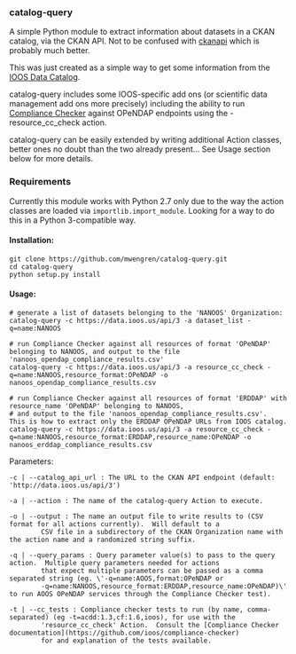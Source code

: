 ### catalog-query ###

A simple Python module to extract information about datasets in a CKAN catalog, via the CKAN API.
Not to be confused with [ckanapi](https://github.com/ckan/ckanapi) which is probably much better.

This was just created as a simple way to get some information from the [IOOS Data Catalog](https://data.ioos.us).

catalog-query includes some IOOS-specific add ons (or scientific data management add ons more precisely) including
the ability to run [Compliance Checker](https://github.com/ioos/compliance-checker) against OPeNDAP endpoints
using the -resource_cc_check action.

catalog-query can be easily extended by writing additional Action classes, better ones no doubt than the two already present...
See Usage section below for more details.

### Requirements ###
Currently this module works with Python 2.7 only due to the way the action classes are loaded via ```importlib.import_module```.
Looking for a way to do this in a Python 3-compatible way.

#### Installation: ####
```
git clone https://github.com/mwengren/catalog-query.git
cd catalog-query
python setup.py install
```

#### Usage: ####
```
# generate a list of datasets belonging to the 'NANOOS' Organization:
catalog-query -c https://data.ioos.us/api/3 -a dataset_list -q=name:NANOOS

# run Compliance Checker against all resources of format 'OPeNDAP' belonging to NANOOS, and output to the file 'nanoos_opendap_compliance_results.csv'
catalog-query -c https://data.ioos.us/api/3 -a resource_cc_check -q=name:NANOOS,resource_format:OPeNDAP -o nanoos_opendap_compliance_results.csv

# run Compliance Checker against all resources of format 'ERDDAP' with resource_name 'OPeNDAP' belonging to NANOOS,
# and output to the file 'nanoos_opendap_compliance_results.csv'.  This is how to extract only the ERDDAP OPeNDAP URLs from IOOS catalog.
catalog-query -c https://data.ioos.us/api/3 -a resource_cc_check -q=name:NANOOS,resource_format:ERDDAP,resource_name:OPeNDAP -o nanoos_erddap_compliance_results.csv
```


Parameters:

```
-c | --catalog_api_url : The URL to the CKAN API endpoint (default: 'http://data.ioos.us/api/3')

-a | --action : The name of the catalog-query Action to execute.  

-o | --output : The name an output file to write results to (CSV format for all actions currently).  Will default to a
        CSV file in a subdirectory of the CKAN Organization name with the action name and a randomized string suffix.

-q | --query_params : Query parameter value(s) to pass to the query action.  Multiple query parameters needed for actions
        that expect multiple parameters can be passed as a comma separated string (eg. \'-q=name:AOOS,format:OPeNDAP or
        -q=name:NANOOS,resource_format:ERDDAP,resource_name:OPeNDAP)\' to run AOOS OPeNDAP services through the Compliance Checker test).

-t | --cc_tests : Compliance checker tests to run (by name, comma-separated) (eg -t=acdd:1.3,cf:1.6,ioos), for use with the
        'resource_cc_check' Action.  Consult the [Compliance Checker documentation](https://github.com/ioos/compliance-checker)
        for and explanation of the tests available.  
```
